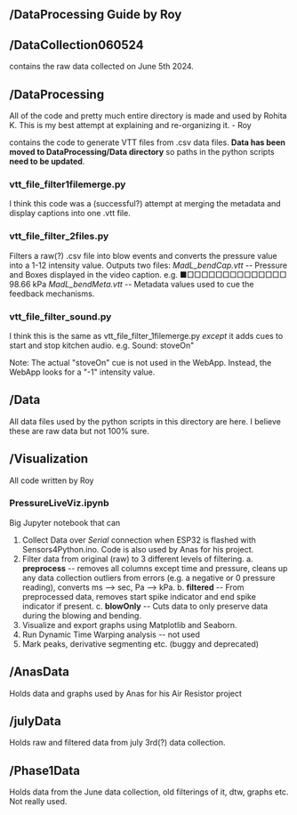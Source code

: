 ## /DataProcessing Guide by Roy

## /DataCollection060524 
 contains the raw data collected on June 5th 2024. 

## /DataProcessing
  All of the code and pretty much entire directory is made and used by Rohita K. This is my best attempt at explaining and re-organizing it. - Roy

  contains the code to generate VTT files from .csv data files. **Data has been moved to DataProcessing/Data directory** so paths in the python scripts **need to be updated**. 

  ### vtt_file_filter1filemerge.py
  I think this code was a (successful?) attempt at merging the metadata and display captions into one .vtt file. 

  ### vtt_file_filter_2files.py
  Filters a raw(?) .csv file into blow events and converts the pressure value into a 1-12 intensity value. Outputs two files:
  *MadL_bendCap.vtt* -- Pressure and Boxes displayed in the video caption. e.g. ■□□□□□□□□□□□□□□  98.66 kPa 
  *MadL_bendMeta.vtt* -- Metadata values used to cue the feedback mechanisms. 

  ### vtt_file_filter_sound.py
  I think this is the same as vtt_file_filter_1filemerge.py *except* it adds cues to start and stop kitchen audio. e.g. Sound: stoveOn"

  Note: The actual "stoveOn" cue is not used in the WebApp. Instead, the WebApp looks for a "-1" intensity value. 
  
  ## /Data
  All data files used by the python scripts in this directory are here. I believe these are raw data but not 100% sure. 

## /Visualization
All code written by Roy
  
  ### PressureLiveViz.ipynb
  Big Jupyter notebook that can 
  1. Collect Data over *Serial* connection when ESP32 is flashed with Sensors4Python.ino. Code is also used by Anas for his project. 
  2. Filter data from original (raw) to 3 different levels of filtering.
    a. **preprocess** -- removes all columns except time and pressure, cleans up any data collection outliers from errors (e.g. a negative or 0 pressure reading), converts ms --> sec, Pa --> kPa. 
    b. **filtered** -- From preprocessed data, removes start spike indicator and end spike indicator if present. 
    c. **blowOnly** -- Cuts data to only preserve data during the blowing and bending. 
  3. Visualize and export graphs using Matplotlib and Seaborn. 
  4. Run Dynamic Time Warping analysis -- not used 
  5. Mark peaks, derivative segmenting etc. (buggy and deprecated)
  
  ## /AnasData 
  Holds data and graphs used by Anas for his Air Resistor project

  ## /julyData
  Holds raw and filtered data from july 3rd(?) data collection. 

  ## /Phase1Data
  Holds data from the June data collection, old filterings of it, dtw, graphs etc. Not really used. 